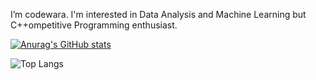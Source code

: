 I’m codewara. I'm interested in Data Analysis and Machine Learning but C++ompetitive Programming enthusiast.

[![Anurag's GitHub stats](https://github-readme-stats.vercel.app/api?username=codewara)](https://github.com/anuraghazra/github-readme-stats&count_private=true)

![Top Langs](https://github-readme-stats.vercel.app/api/top-langs/?username=codewara&layout=compact)